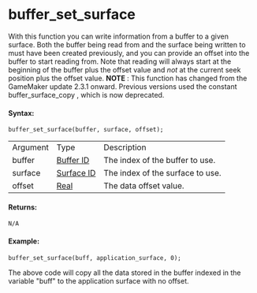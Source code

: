 # buffer_set_surface

With this function you can write information from a buffer to a given
surface. Both the buffer being read from and the surface being written
to must have been created previously, and you can provide an offset into
the buffer to start reading from. Note that reading will always start at
the beginning of the buffer plus the offset value and *not* at the
current seek position plus the offset value. **NOTE** : This function
has changed from the GameMaker update 2.3.1 onward. Previous versions
used the constant buffer_surface_copy , which is now deprecated.

#### Syntax:

``` gml
buffer_set_surface(buffer, surface, offset);
```

|          |                                                                                                  |                                  |
|----------|--------------------------------------------------------------------------------------------------|----------------------------------|
| Argument | Type                                                                                             | Description                      |
| buffer   |  [Buffer ID](../../../../GameMaker_Language/GML_Reference/Buffers/buffer_create)             | The index of the buffer to use.  |
| surface  |  [Surface ID](../../../../GameMaker_Language/GML_Reference/Drawing/Surfaces/surface_create)  | The index of the surface to use. |
| offset   |  [Real](../../../../GameMaker_Language/GML_Overview/Data_Types)                              | The data offset value.           |

#### Returns:

``` gml
N/A
```

#### Example:

``` gml
buffer_set_surface(buff, application_surface, 0);
```

The above code will copy all the data stored in the buffer indexed in
the variable "buff" to the application surface with no offset.
